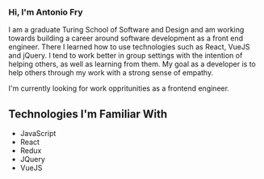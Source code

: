 ### Hi, I'm Antonio Fry

I am a graduate Turing School of Software and Design and am working towards building a career around software development as a front end engineer. There I learned how to use technologies such as React, VueJS and jQuery. I tend to work better in group settings with the intention of helping others, as well as learning from them. My goal as a developer is to help others through my work with a strong sense of empathy.

I'm currently looking for work oppritunities as a frontend engineer.

## Technologies I'm Familiar With
- JavaScript
- React
- Redux
- JQuery
- VueJS
